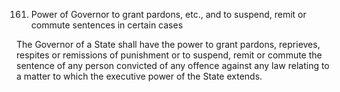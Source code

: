 161. Power of Governor to grant pardons, etc., and to suspend, remit or commute sentences in certain cases

The Governor of a State shall have the power to grant pardons, reprieves, respites or remissions of punishment or to suspend, remit or commute the sentence of any person convicted of any offence against any law relating to a matter to which the executive power of the State extends.

